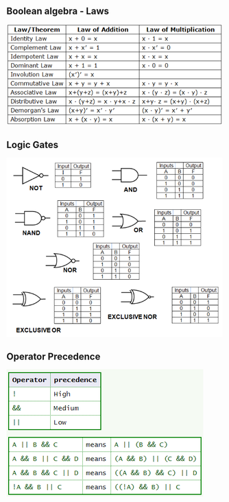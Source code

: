 ## Boolean algebra - Laws
![Laws](./images/laws.png)

## Logic Gates
![Gates](images/logic-gates-truth-table.png)

## Operator Precedence
![Op Precedence](./images/operator-precedence.png)
